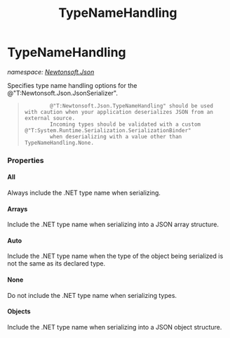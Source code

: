 ﻿---
title: TypeNameHandling
---

# TypeNameHandling
_namespace: [Newtonsoft.Json](N-Newtonsoft.Json.html)_

Specifies type name handling options for the @"T:Newtonsoft.Json.JsonSerializer".

> 
>             @"T:Newtonsoft.Json.TypeNameHandling" should be used with caution when your application deserializes JSON from an external source.
>             Incoming types should be validated with a custom @"T:System.Runtime.Serialization.SerializationBinder"
>             when deserializing with a value other than TypeNameHandling.None.
>             



### Properties

#### All
Always include the .NET type name when serializing.
#### Arrays
Include the .NET type name when serializing into a JSON array structure.
#### Auto
Include the .NET type name when the type of the object being serialized is not the same as its declared type.
#### None
Do not include the .NET type name when serializing types.
#### Objects
Include the .NET type name when serializing into a JSON object structure.

